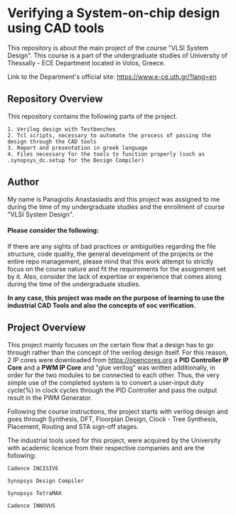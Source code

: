 # Verifying a System-on-chip design using CAD tools 
This repository is about the main project of the course "VLSI System Design".  This course is a part of the undergraduate studies of University of Thessally - ECE Department located in Volos, Greece.

Link to the Department's official site: https://www.e-ce.uth.gr/?lang=en

## Repository Overview 

This repository contains the following parts of the project.

    1. Verilog design with Testbenches
    2. Tcl scripts, necessary to automate the process of passing the design through the CAD tools
    3. Report and presentation in greek language
    4. Files necessary for the tools to function properly (such as .synopsys_dc.setup for the Design Compiler)  

## Author

My name is Panagiotis Anastasiadis and this project was assigned to me during the time of my undergraduate studies and the enrollment of course "VLSI System Design".

#### Please consider the following:

 If there are any sights of bad practices or ambiguities regarding the file structure, code quality, the general development of the projects or the entire repo management, please mind that this work attempt to strictly focus on the course nature and fit the requirements for the assignment set by it. Also, consider the lack of expertise or experience that comes along during the time of the undergraduate studies. 

**In any case, this project was made on the purpose of learning to use the industrial CAD Tools and also the concepts of soc verification.**

## Project Overview

This project mainly focuses on the certain flow that a design has to go through rather than the concept of the verilog design itself. For this reason, 2 IP cores were downloaded from https://opencores.org a **PID Controller IP Core** and a **PWM IP Core** and "glue verilog" was written additionally, in order for the two modules to be connected to each other. Thus, the very simple use of the completed system is to convert a user-input duty cycle(%) in clock cycles through the PID Controller and pass the output result in the PWM Generator.

Following the course instructions, the project starts with verilog design and goes through Synthesis, DFT, Floorplan Design, Clock - Tree Synthesis, Placement, Routing and STA sign-off stages.

The industrial tools used for this project, were acquired by the University with academic licence from their respective companies and are the following:

    Cadence INCISIVE
    
    Synopsys Design Compiler
    
    Synopsys TetraMAX
    
    Cadence INNOVUS
 
 
